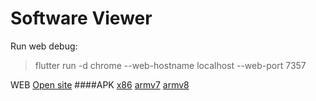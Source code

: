# Software Viewer

Run web debug:
> flutter run -d chrome --web-hostname localhost --web-port 7357




WEB
[Open site](https://d3c6e1.github.io)
####APK
[x86](https://github.com/d3c6e1/d3c6e1.github.io/blob/master/apk/app-x86_64-release.apk?raw=true)
[armv7](https://github.com/d3c6e1/d3c6e1.github.io/blob/master/apk/app-armeabi-v7a-release.apk?raw=true)
[armv8](https://github.com/d3c6e1/d3c6e1.github.io/blob/master/apk/app-arm64-v8a-release.apk?raw=true)




